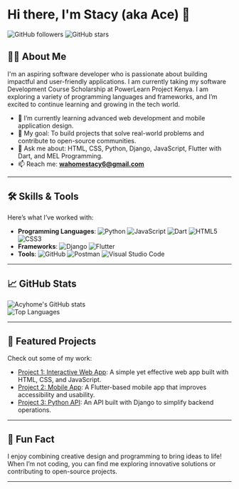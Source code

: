 # Hi there, I'm Stacy (aka Ace) 👋

![GitHub followers](https://img.shields.io/github/followers/Acyhome?style=social)
![GitHub stars](https://img.shields.io/github/stars/Acyhome?style=social)

## 👩‍💻 About Me
I'm an aspiring software developer who is passionate about building impactful and user-friendly applications. I am currently taking my software Development Course Scholarship at PowerLearn Project Kenya. I am exploring a variety of programming languages and frameworks, and I’m excited to continue learning and growing in the tech world.

- 🌱 I’m currently learning advanced web development and mobile application design.
- 🎯 My goal: To build projects that solve real-world problems and contribute to open-source communities.
- 💬 Ask me about: HTML, CSS, Python, Django, JavaScript, Flutter with Dart, and MEL Programming.
- 📫 Reach me: **wahomestacy6@gmail.com**

---

## 🛠️ Skills & Tools
Here’s what I’ve worked with:
- **Programming Languages**: ![Python](https://img.shields.io/badge/Python-3776AB?style=flat-square&logo=python&logoColor=white) ![JavaScript](https://img.shields.io/badge/JavaScript-F7DF1E?style=flat-square&logo=javascript&logoColor=black) ![Dart](https://img.shields.io/badge/Dart-0175C2?style=flat-square&logo=dart&logoColor=white) ![HTML5](https://img.shields.io/badge/HTML5-E34F26?style=flat-square&logo=html5&logoColor=white) ![CSS3](https://img.shields.io/badge/CSS3-1572B6?style=flat-square&logo=css3&logoColor=white)  
- **Frameworks**: ![Django](https://img.shields.io/badge/Django-092E20?style=flat-square&logo=django&logoColor=white) ![Flutter](https://img.shields.io/badge/Flutter-02569B?style=flat-square&logo=flutter&logoColor=white)  
- **Tools**: ![GitHub](https://img.shields.io/badge/GitHub-181717?style=flat-square&logo=github&logoColor=white) ![Postman](https://img.shields.io/badge/Postman-FF6C37?style=flat-square&logo=postman&logoColor=white) ![Visual Studio Code](https://img.shields.io/badge/VS%20Code-007ACC?style=flat-square&logo=visual-studio-code&logoColor=white)

---

## 📈 GitHub Stats
![Acyhome's GitHub stats](https://github-readme-stats.vercel.app/api?username=Acyhome&show_icons=true&theme=radical)  
![Top Languages](https://github-readme-stats.vercel.app/api/top-langs/?username=Acyhome&layout=compact&theme=radical)

---

## 🌟 Featured Projects
Check out some of my work:
- [Project 1: Interactive Web App](https://github.com/Acyhome/project1): A simple yet effective web app built with HTML, CSS, and JavaScript.
- [Project 2: Mobile App](https://github.com/Acyhome/project2): A Flutter-based mobile app that improves accessibility and usability.
- [Project 3: Python API](https://github.com/Acyhome/project3): An API built with Django to simplify backend operations.

---

## 🎨 Fun Fact
I enjoy combining creative design and programming to bring ideas to life! When I’m not coding, you can find me exploring innovative solutions or contributing to open-source projects.

---

